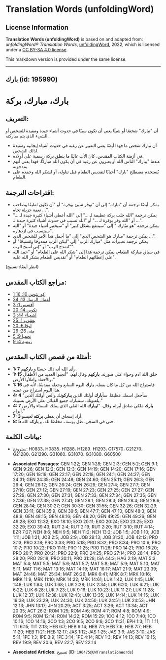 # Translation Words (unfoldingWord)

## License Information

**Translation Words (unfoldingWord)** is based on and adapted from: _unfoldingWord® Translation Words_, [unfoldingWord](https://unfoldingword.org/utw), 2022, which is licensed under a [CC BY-SA 4.0 license](https://creativecommons.org/licenses/by-sa/4.0/legalcode.en).

This markdown version is provided under the same license.



--------------------------------

## بارك (id: 195990)

بارك، مبارك، بركة
=================

التعريف:
--------

أن "تبارك" شخصًا أو شيئًا يعني أن تكون سببًا في حدوث أشياء جيدة ومفيدة للشخص أو الشيء الذي يتم مباركته.

* أن تبارك شخص ما فهذا أيضًا يعني التعبير عن رغبة في حدوث أشياء إيجابية ومفيدة لذلك الشخص.
* في أزمنة الكتاب المقدس، كان الأب غالبًا ما ينطق بركة رسمية على أولاده.
* عندما "يبارك" الناس الله أو يعبرون عن رغبة في أن يكون الله مباركًا، فهذا يعني أنهم يمدحونه.
* يُستخدم مصطلح "بارك" أحيانًا لتقديس الطعام قبل تناوله، أو لشكر الله وحمده على الطعام.

اقتراحات الترجمة:
-----------------

* يمكن أيضًا ترجمة أن "تبارك" إلى أن "توفر شيئ بوفرة" أو "أن تكون لطيفًا وصاحب نعمة جزيلة تجاه ...".
* يمكن ترجمة "الله جلب بركة عظيمة لـ ..." إلى "الله أعطى أشياء كثيرة جيدة لـ ..." أو "الله وفر بوفرة لـ ..." أو "الله تسبب في حدوث أشياء كثيرة جيدة لـ ...".
* يمكن ترجمة "هو مبُارك " إلى "سينتفع بشكل كبير" أو "سيختبر أشياء جيدة" أو "الله سيتسبب في ازدهاره".
* يمكن ترجمة "مبارك هو الشخص الذي" إلى "ما أجمل هذا الأمر للشخص الذي ...".
* يمكن ترجمة تعبيرات مثل "مبارك الرب" إلى "ليكن الرب ممدوحًا ومُسبحّا" أو "لتمدح الرب" أو "إني أسبح الرب".
* في سياق مباركة الطعام، يمكن ترجمة هذا إلى "شكر الله على الطعام" أو "حمد الله على إعطائهم الطعام" أو "تقديس الطعام بشكر الله عليه".

(انظر أيضًا: تسبيح)

مراجع الكتاب المقدس:
--------------------

* [1 كورنثوس 10: 16](https://ref.ly/1Cor10:16)
* [أعمال الرسل 13: 34](https://ref.ly/Acts13:34)
* [أفسس 1: 3](https://ref.ly/Eph1:3)
* [تكوين 14: 20](https://ref.ly/Gen14:20)
* [إشعياء 44: 3](https://ref.ly/Isa44:3)
* [يعقوب 1: 25](https://ref.ly/Jas1:25)
* [لوقا 6: 20](https://ref.ly/Luke6:20)
* [متى 26: 26](https://ref.ly/Matt26:26)
* [نحميا 9: 5](https://ref.ly/Neh9:5)
* [رومية 4: 9](https://ref.ly/Rom4:9)

أمثلة من قصص الكتاب المقدس:
---------------------------

* **1: 7** رأى الله أنه ذلك حسنًا و **بارك**هم.
* **1: 15** خلق الله آدم وحواء على صورته. **بارك**هم وقال لهم، "أنجبوا العديد من الأطفال والأحفاد واملأوا الأرض."
* **1: 16** فاستراح الله من كل ما كان يفعله. **بارك** اليوم السابع وجعله مقدسًا، لأنه في هذا اليوم استراح من عمله.
* **4: 4** "سأجعل اسمك عظيمًا. سأ**بارك** أولئك الذين **يباركون**ك وألعن أولئك الذين يلعنونك. ستتبارك جميع القبائل على الأرض بسببك."
* **4: 7** **بارك** ملكي صادق أبرام وقال، "ل**يبارك** الله العلي الذي يملك السماء والأرض أبرام."
* **7: 3** أراد إسحاق أن يعطي **بركته** لعيسو.
* **8: 5** حتى في السجن، ظل يوسف مخلصًا لله، و **بارك**ه الله.

بيانات الكلمة:
--------------

* سترونج: H0833، H0835، H1288، H1289، H1293، G17570، G21270، G21280، G21290، G31060، G31070، G31080، G60500

* **Associated Passages:** GEN 1:22; GEN 1:28; GEN 2:3; GEN 5:2; GEN 9:1; GEN 9:26; GEN 12:2; GEN 12:3; GEN 14:19; GEN 14:20; GEN 17:16; GEN 17:20; GEN 18:18; GEN 22:17; GEN 22:18; GEN 24:1; GEN 24:27; GEN 24:31; GEN 24:35; GEN 24:48; GEN 24:60; GEN 25:11; GEN 26:3; GEN 26:4; GEN 26:12; GEN 26:24; GEN 26:29; GEN 27:4; GEN 27:7; GEN 27:10; GEN 27:12; GEN 27:19; GEN 27:23; GEN 27:25; GEN 27:27; GEN 27:29; GEN 27:30; GEN 27:31; GEN 27:33; GEN 27:34; GEN 27:35; GEN 27:36; GEN 27:38; GEN 27:41; GEN 28:1; GEN 28:3; GEN 28:4; GEN 28:6; GEN 28:14; GEN 30:27; GEN 30:30; GEN 31:55; GEN 32:26; GEN 32:29; GEN 33:11; GEN 35:9; GEN 39:5; GEN 47:7; GEN 47:10; GEN 48:3; GEN 48:9; GEN 48:15; GEN 48:16; GEN 48:20; GEN 49:25; GEN 49:26; GEN 49:28; EXO 12:32; EXO 18:10; EXO 20:11; EXO 20:24; EXO 23:25; EXO 32:29; EXO 39:43; RUT 2:4; RUT 2:19; RUT 2:20; RUT 3:10; RUT 4:14; EZR 7:27; NEH 8:6; NEH 9:5; NEH 11:2; NEH 13:2; JOB 1:5; JOB 1:10; JOB 1:11; JOB 1:21; JOB 2:5; JOB 2:9; JOB 29:13; JOB 31:20; JOB 42:12; PRO 3:13; PRO 3:18; PRO 3:33; PRO 5:18; PRO 8:32; PRO 8:34; PRO 10:6; PRO 10:7; PRO 10:22; PRO 11:11; PRO 11:25; PRO 11:26; PRO 14:21; PRO 16:20; PRO 20:7; PRO 20:21; PRO 22:9; PRO 24:25; PRO 27:14; PRO 28:14; PRO 28:20; PRO 29:18; PRO 30:11; PRO 31:28; ISA 44:3; HAG 2:19; MAT 5:3; MAT 5:4; MAT 5:5; MAT 5:6; MAT 5:7; MAT 5:8; MAT 5:9; MAT 5:10; MAT 5:11; MAT 11:6; MAT 13:16; MAT 14:19; MAT 16:17; MAT 21:9; MAT 23:39; MAT 24:46; MAT 25:34; MAT 26:26; MRK 6:41; MRK 8:7; MRK 10:16; MRK 11:9; MRK 11:10; MRK 14:22; MRK 14:61; LUK 1:42; LUK 1:45; LUK 1:48; LUK 1:64; LUK 1:68; LUK 2:28; LUK 2:34; LUK 6:20; LUK 6:21; LUK 6:22; LUK 6:28; LUK 7:23; LUK 9:16; LUK 10:23; LUK 11:27; LUK 11:28; LUK 12:37; LUK 12:38; LUK 12:43; LUK 13:35; LUK 14:14; LUK 14:15; LUK 19:38; LUK 23:29; LUK 24:30; LUK 24:50; LUK 24:51; LUK 24:53; JHN 12:13; JHN 13:17; JHN 20:29; ACT 3:25; ACT 3:26; ACT 13:34; ACT 20:35; ACT 26:2; ROM 1:25; ROM 4:6; ROM 4:7; ROM 4:8; ROM 4:9; ROM 9:5; ROM 12:14; ROM 14:22; ROM 15:29; 1CO 4:12; 1CO 7:40; 1CO 10:16; 1CO 14:16; 2CO 1:3; 2CO 9:5; 2CO 9:6; 2CO 11:31; EPH 1:3; 1TI 1:11; 1TI 6:15; TIT 2:13; HEB 6:7; HEB 6:14; HEB 7:1; HEB 7:6; HEB 7:7; HEB 11:20; HEB 11:21; HEB 12:17; JAS 1:12; JAS 1:25; JAS 3:9; JAS 3:10; JAS 5:11; 1PE 1:3; 1PE 3:9; 1PE 3:14; 1PE 4:14; REV 1:3; REV 14:13; REV 16:15; REV 19:9; REV 20:6; REV 22:7; REV 22:14
* **Associated Articles:** تسبيح (ID: `196475@UWTranslationWords`)

